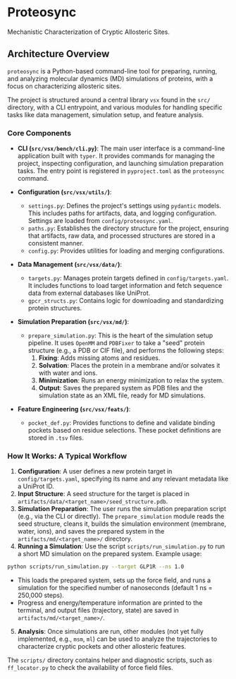 # Proteosync

Mechanistic Characterization of Cryptic Allosteric Sites.

## Architecture Overview

`proteosync` is a Python-based command-line tool for preparing, running, and analyzing molecular dynamics (MD) simulations of proteins, with a focus on characterizing allosteric sites.

The project is structured around a central library `vsx` found in the `src/` directory, with a CLI entrypoint, and various modules for handling specific tasks like data management, simulation setup, and feature analysis.

### Core Components

- **CLI (`src/vsx/bench/cli.py`)**: The main user interface is a command-line application built with `typer`. It provides commands for managing the project, inspecting configuration, and launching simulation preparation tasks. The entry point is registered in `pyproject.toml` as the `proteosync` command.

- **Configuration (`src/vsx/utils/`)**:
  - `settings.py`: Defines the project's settings using `pydantic` models. This includes paths for artifacts, data, and logging configuration. Settings are loaded from `config/proteosync.yaml`.
  - `paths.py`: Establishes the directory structure for the project, ensuring that artifacts, raw data, and processed structures are stored in a consistent manner.
  - `config.py`: Provides utilities for loading and merging configurations.

- **Data Management (`src/vsx/data/`)**:
  - `targets.py`: Manages protein targets defined in `config/targets.yaml`. It includes functions to load target information and fetch sequence data from external databases like UniProt.
  - `gpcr_structs.py`: Contains logic for downloading and standardizing protein structures.

- **Simulation Preparation (`src/vsx/md/`)**:
  - `prepare_simulation.py`: This is the heart of the simulation setup pipeline. It uses `OpenMM` and `PDBFixer` to take a "seed" protein structure (e.g., a PDB or CIF file), and performs the following steps:
    1.  **Fixing**: Adds missing atoms and residues.
    2.  **Solvation**: Places the protein in a membrane and/or solvates it with water and ions.
    3.  **Minimization**: Runs an energy minimization to relax the system.
    4.  **Output**: Saves the prepared system as PDB files and the simulation state as an XML file, ready for MD simulations.

- **Feature Engineering (`src/vsx/feats/`)**:
  - `pocket_def.py`: Provides functions to define and validate binding pockets based on residue selections. These pocket definitions are stored in `.tsv` files.

### How It Works: A Typical Workflow


1.  **Configuration**: A user defines a new protein target in `config/targets.yaml`, specifying its name and any relevant metadata like a UniProt ID.
2.  **Input Structure**: A seed structure for the target is placed in `artifacts/data/<target_name>/seed_structure.pdb`.
3.  **Simulation Preparation**: The user runs the simulation preparation script (e.g., via the CLI or directly). The `prepare_simulation` module reads the seed structure, cleans it, builds the simulation environment (membrane, water, ions), and saves the prepared system in the `artifacts/md/<target_name>/` directory.
4.  **Running a Simulation**: Use the script `scripts/run_simulation.py` to run a short MD simulation on the prepared system. Example usage:
  ```bash
  python scripts/run_simulation.py --target GLP1R --ns 1.0
  ```
  - This loads the prepared system, sets up the force field, and runs a simulation for the specified number of nanoseconds (default 1 ns = 250,000 steps).
  - Progress and energy/temperature information are printed to the terminal, and output files (trajectory, state) are saved in `artifacts/md/<target_name>/`.
5.  **Analysis**: Once simulations are run, other modules (not yet fully implemented, e.g., `msm`, `ml`) can be used to analyze the trajectories to characterize cryptic pockets and other allosteric features.

The `scripts/` directory contains helper and diagnostic scripts, such as `ff_locator.py` to check the availability of force field files.

